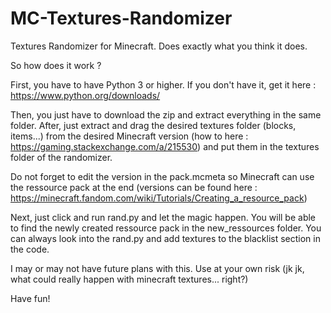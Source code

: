 # MC-Textures-Randomizer
Textures Randomizer for Minecraft. Does exactly what you think it does.

So how does it work ?

First, you have to have Python 3 or higher.
If you don't have it, get it here : https://www.python.org/downloads/

Then, you just have to download the zip and extract everything in the same folder.
After, just extract and drag the desired textures folder (blocks, items...) from the desired Minecraft version (how to here : https://gaming.stackexchange.com/a/215530) and put them in the textures folder of the randomizer.

Do not forget to edit the version in the pack.mcmeta so Minecraft can use the ressource pack at the end (versions can be found here : https://minecraft.fandom.com/wiki/Tutorials/Creating_a_resource_pack)

Next, just click and run rand.py and let the magic happen.
You will be able to find the newly created ressource pack in the new_ressources folder.
You can always look into the rand.py and add textures to the blacklist section in the code.

I may or may not have future plans with this. Use at your own risk (jk jk, what could really happen with minecraft textures... right?)

Have fun!
